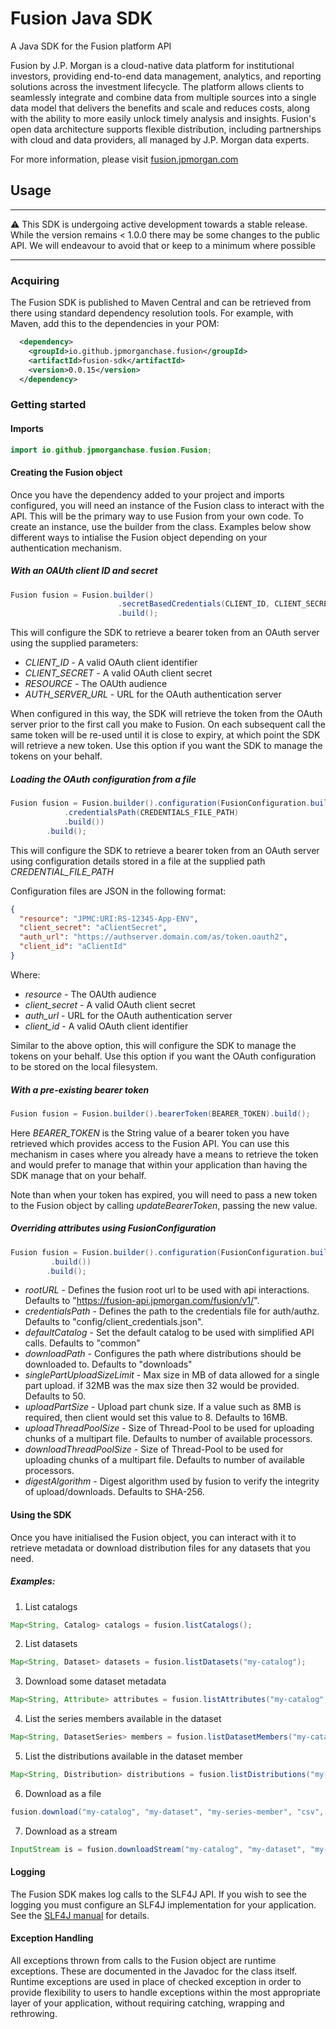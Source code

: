 # Fusion Java SDK
A Java SDK for the Fusion platform API

Fusion by J.P. Morgan is a cloud-native data platform for institutional investors, providing end-to-end data management, analytics, and reporting solutions across the investment lifecycle. The platform allows clients to seamlessly integrate and combine data from multiple sources into a single data model that delivers the benefits and scale and reduces costs, along with the ability to more easily unlock timely analysis and insights. Fusion's open data architecture supports flexible distribution, including partnerships with cloud and data providers, all managed by J.P. Morgan data experts.

For more information, please visit [fusion.jpmorgan.com](https://fusion.jpmorgan.com/)

## Usage

***

:warning: This SDK is undergoing active development towards a stable release. While the version remains < 1.0.0 there may be some changes to the public API. We will endeavour to avoid that or keep to a minimum where possible

***
### Acquiring

The Fusion SDK is published to Maven Central and can be retrieved from there using standard dependency resolution tools. For example, with Maven, add this to the dependencies in your POM:

```xml    
  <dependency>
    <groupId>io.github.jpmorganchase.fusion</groupId>
    <artifactId>fusion-sdk</artifactId>
    <version>0.0.15</version>
  </dependency>
```

### Getting started

#### Imports

```java
import io.github.jpmorganchase.fusion.Fusion;
```

#### Creating the Fusion object

Once you have the dependency added to your project and imports configured, you will need an instance of the Fusion class to interact with the API. This will be the primary way to use Fusion from your own code. To create an instance, use the builder from the class. Examples below show different ways to intialise the Fusion object depending on your authentication mechanism.

##### With an OAUth client ID and secret

```java
Fusion fusion = Fusion.builder()
                        .secretBasedCredentials(CLIENT_ID, CLIENT_SECRET, RESOURCE, AUTH_SERVER_URL)
                        .build();
```

This will configure the SDK to retrieve a bearer token from an OAuth server using the supplied parameters:

* _CLIENT_ID_ - A valid OAuth client identifier
* _CLIENT_SECRET_ - A valid OAuth client secret
* _RESOURCE_ - The OAUth audience
* _AUTH_SERVER_URL_ - URL for the OAuth authentication server

When configured in this way, the SDK will retrieve the token from the OAuth server prior to the first call you make to Fusion. On each subsequent call the same token will be re-used until it is close to expiry, at which point the SDK will retrieve a new token. Use this option if you want the SDK to manage the tokens on your behalf.

##### Loading the OAuth configuration from a file

```java
Fusion fusion = Fusion.builder().configuration(FusionConfiguration.builder()
            .credentialsPath(CREDENTIALS_FILE_PATH)
            .build())
        .build();
```

This will configure the SDK to retrieve a bearer token from an OAuth server using configuration details stored in a file at the supplied path _CREDENTIAL_FILE_PATH_

Configuration files are JSON in the following format:

```json
{
  "resource": "JPMC:URI:RS-12345-App-ENV",
  "client_secret": "aClientSecret",
  "auth_url": "https://authserver.domain.com/as/token.oauth2",
  "client_id": "aClientId"
}
```

Where:

* _resource_ - The OAUth audience
* _client_secret_ - A valid OAuth client secret
* _auth_url_ - URL for the OAuth authentication server
* _client_id_ - A valid OAuth client identifier

Similar to the above option, this will configure the SDK to manage the tokens on your behalf. Use this option if you want the OAuth configuration to be stored on the local filesystem.


##### With a pre-existing bearer token

```java
Fusion fusion = Fusion.builder().bearerToken(BEARER_TOKEN).build();
```

Here _BEARER_TOKEN_ is the String value of a bearer token you have retrieved which provides access to the Fusion API. You can use this mechanism in cases where you already have a means to retrieve the token and would prefer to manage that within your application than having the SDK manage that on your behalf.

Note than when your token has expired, you will need to pass a new token to the Fusion object by calling _updateBearerToken_, passing the new value.

##### Overriding attributes using FusionConfiguration

```java
Fusion fusion = Fusion.builder().configuration(FusionConfiguration.builder()
         .build())
        .build();
```

* _rootURL_ - Defines the fusion root url to be used with api interactions.  Defaults to "https://fusion-api.jpmorgan.com/fusion/v1/".
* _credentialsPath_ - Defines the path to the credentials file for auth/authz. Defaults to "config/client_credentials.json".
* _defaultCatalog_ - Set the default catalog to be used with simplified API calls. Defaults to "common"
* _downloadPath_ - Configures the path where distributions should be downloaded to. Defaults to "downloads"
* _singlePartUploadSizeLimit_ - Max size in MB of data allowed for a single part upload.  if 32MB was the max size then 32 would be provided. Defaults to 50.
* _uploadPartSize_ - Upload part chunk size. If a value such as 8MB is required, then client would set this value to 8.  Defaults to 16MB.
* _uploadThreadPoolSize_ - Size of Thread-Pool to be used for uploading chunks of a multipart file. Defaults to number of available processors.
* _downloadThreadPoolSize_ - Size of Thread-Pool to be used for uploading chunks of a multipart file. Defaults to number of available processors.
* _digestAlgorithm_ - Digest algorithm used by fusion to verify the integrity of upload/downloads. Defaults to SHA-256.

#### Using the SDK

Once you have initialised the Fusion object, you can interact with it to retrieve metadata or download distribution files for any datasets that you need.

##### Examples:

1. List catalogs
```java
Map<String, Catalog> catalogs = fusion.listCatalogs();
```
2. List datasets
```java
Map<String, Dataset> datasets = fusion.listDatasets("my-catalog");
```
3. Download some dataset metadata
```java
Map<String, Attribute> attributes = fusion.listAttributes("my-catalog", "my-dataset");
```
4. List the series members available in the dataset
```java
Map<String, DatasetSeries> members = fusion.listDatasetMembers("my-catalog", "my-dataset");
```
5. List the distributions available in the dataset member
```java
Map<String, Distribution> distributions = fusion.listDistributions("my-catalog", "my-dataset", "my-series-member");
```
6. Download as a file
```java
fusion.download("my-catalog", "my-dataset", "my-series-member", "csv", "/downloads/distributions");
```
7. Download as a stream
```java
InputStream is = fusion.downloadStream("my-catalog", "my-dataset", "my-series-member", "csv");
```

#### Logging

The Fusion SDK makes log calls to the SLF4J API. If you wish to see the logging you must configure an SLF4J implementation for your application. See the [SLF4J manual](https://www.slf4j.org/manual.html#swapping) for details.

#### Exception Handling

All exceptions thrown from calls to the Fusion object are runtime exceptions. These are documented in the Javadoc for the class itself. Runtime exceptions are used in place of checked exception in order to provide flexibility to users to handle exceptions within the most appropriate layer of your application, without requiring catching, wrapping and rethrowing.
